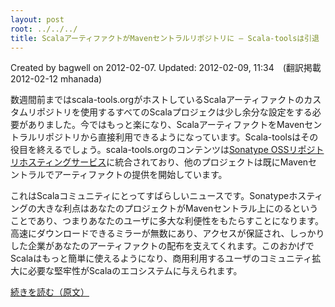 ```yaml
---
layout: post
root: ../../../
title: ScalaアーティファクトがMavenセントラルリポジトリに – Scala-toolsは引退
---
```


Created by bagwell on 2012-02-07. Updated: 2012-02-09, 11:34　(翻訳掲載 2012-02-12 mhanada)

数週間前まではscala-tools.orgがホストしているScalaアーティファクトのカスタムリポジトリを使用するすべてのScalaプロジェクは少し余分な設定をする必要がありました。今ではもっと楽になり、ScalaアーティファクトをMavenセントラルリポジトリから直接利用できるようになっています。Scala-toolsはその役目を終えるでしょう。scala-tools.orgのコンテンツは[Sonatype OSSリポジトリホスティングサービス](http://nexus.sonatype.org/oss-repository-hosting.html)に統合されており、他のプロジェクトは既にMavenセントラルでアーティファクトの提供を開始しています。

これはScalaコミュニティにとってすばらしいニュースです。Sonatypeホスティングの大きな利点はあなたのプロジェクトがMavenセントラル上にのるということであり、つまりあなたのユーザに多大な利便性をもたらすことになります。高速にダウンロードできるミラーが無数にあり、アクセスが保証され、しっかりした企業があなたのアーティファクトの配布を支えてくれます。このおかげでScalaはもっと簡単に使えるようになり、商用利用するユーザのコミュニティ拡大に必要な堅牢性がScalaのエコシステムに与えられます。

[続きを読む（原文）](http://www.scala-lang.org/node/12437)